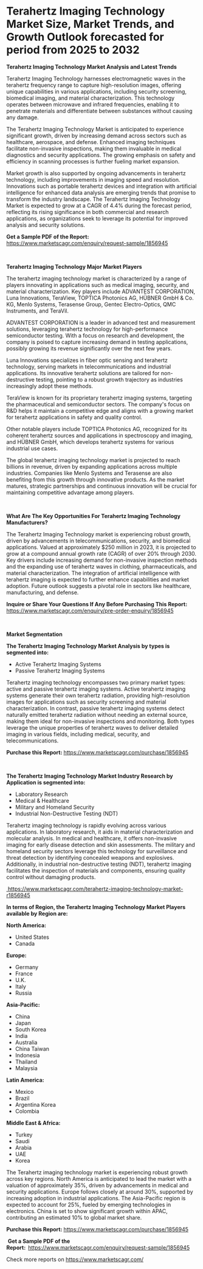<p><h1>Terahertz Imaging Technology Market Size, Market Trends, and Growth Outlook forecasted for period from 2025 to 2032</h1></p><p><strong>Terahertz Imaging Technology Market Analysis and Latest Trends</strong></p>
<p><p>Terahertz Imaging Technology harnesses electromagnetic waves in the terahertz frequency range to capture high-resolution images, offering unique capabilities in various applications, including security screening, biomedical imaging, and material characterization. This technology operates between microwave and infrared frequencies, enabling it to penetrate materials and differentiate between substances without causing any damage.</p><p>The Terahertz Imaging Technology Market is anticipated to experience significant growth, driven by increasing demand across sectors such as healthcare, aerospace, and defense. Enhanced imaging techniques facilitate non-invasive inspections, making them invaluable in medical diagnostics and security applications. The growing emphasis on safety and efficiency in scanning processes is further fueling market expansion.</p><p>Market growth is also supported by ongoing advancements in terahertz technology, including improvements in imaging speed and resolution. Innovations such as portable terahertz devices and integration with artificial intelligence for enhanced data analysis are emerging trends that promise to transform the industry landscape. The Terahertz Imaging Technology Market is expected to grow at a CAGR of 4.4% during the forecast period, reflecting its rising significance in both commercial and research applications, as organizations seek to leverage its potential for improved analysis and security solutions.</p></p>
<p><strong>Get a Sample PDF of the Report:&nbsp;</strong> <a href="https://www.marketscagr.com/enquiry/request-sample/1856945?utm_campaign=3217&utm_medium=2&utm_source=Github&utm_content=ia&utm_term=10042025&utm_id=terahertz-imaging-technology">https://www.marketscagr.com/enquiry/request-sample/1856945</a></p>
<p>&nbsp;</p>
<p><strong>Terahertz Imaging Technology Major Market Players</strong></p>
<p><p>The terahertz imaging technology market is characterized by a range of players innovating in applications such as medical imaging, security, and material characterization. Key players include ADVANTEST CORPORATION, Luna Innovations, TeraView, TOPTICA Photonics AG, HÜBNER GmbH & Co. KG, Menlo Systems, Terasense Group, Gentec Electro-Optics, QMC Instruments, and TeraVil.</p><p>ADVANTEST CORPORATION is a leader in advanced test and measurement solutions, leveraging terahertz technology for high-performance semiconductor testing. With a focus on research and development, the company is poised to capture increasing demand in testing applications, possibly growing its revenue significantly over the next few years.</p><p>Luna Innovations specializes in fiber optic sensing and terahertz technology, serving markets in telecommunications and industrial applications. Its innovative terahertz solutions are tailored for non-destructive testing, pointing to a robust growth trajectory as industries increasingly adopt these methods. </p><p>TeraView is known for its proprietary terahertz imaging systems, targeting the pharmaceutical and semiconductor sectors. The company's focus on R&D helps it maintain a competitive edge and aligns with a growing market for terahertz applications in safety and quality control.</p><p>Other notable players include TOPTICA Photonics AG, recognized for its coherent terahertz sources and applications in spectroscopy and imaging, and HÜBNER GmbH, which develops terahertz systems for various industrial use cases. </p><p>The global terahertz imaging technology market is projected to reach billions in revenue, driven by expanding applications across multiple industries. Companies like Menlo Systems and Terasense are also benefiting from this growth through innovative products. As the market matures, strategic partnerships and continuous innovation will be crucial for maintaining competitive advantage among players.</p></p>
<p>&nbsp;</p>
<p><strong>What Are The Key Opportunities For Terahertz Imaging Technology Manufacturers?</strong></p>
<p><p>The Terahertz Imaging Technology market is experiencing robust growth, driven by advancements in telecommunications, security, and biomedical applications. Valued at approximately $250 million in 2023, it is projected to grow at a compound annual growth rate (CAGR) of over 20% through 2030. Key drivers include increasing demand for non-invasive inspection methods and the expanding use of terahertz waves in clothing, pharmaceuticals, and material characterization. The integration of artificial intelligence with terahertz imaging is expected to further enhance capabilities and market adoption. Future outlook suggests a pivotal role in sectors like healthcare, manufacturing, and defense.</p></p>
<p><strong>Inquire or Share Your Questions If Any Before Purchasing This Report:</strong> <a href="https://www.marketscagr.com/enquiry/pre-order-enquiry/1856945?utm_campaign=3217&utm_medium=2&utm_source=Github&utm_content=ia&utm_term=10042025&utm_id=terahertz-imaging-technology">https://www.marketscagr.com/enquiry/pre-order-enquiry/1856945</a></p>
<p>&nbsp;</p>
<p><strong>Market Segmentation</strong></p>
<p><strong>The Terahertz Imaging Technology Market Analysis by types is segmented into:</strong></p>
<p><ul><li>Active Terahertz Imaging Systems</li><li>Passive Terahertz Imaging Systems</li></ul></p>
<p><p>Terahertz imaging technology encompasses two primary market types: active and passive terahertz imaging systems. Active terahertz imaging systems generate their own terahertz radiation, providing high-resolution images for applications such as security screening and material characterization. In contrast, passive terahertz imaging systems detect naturally emitted terahertz radiation without needing an external source, making them ideal for non-invasive inspections and monitoring. Both types leverage the unique properties of terahertz waves to deliver detailed imaging in various fields, including medical, security, and telecommunications.</p></p>
<p><strong>Purchase this Report:&nbsp;</strong><a href="https://www.marketscagr.com/purchase/1856945?utm_campaign=3217&utm_medium=2&utm_source=Github&utm_content=ia&utm_term=10042025&utm_id=terahertz-imaging-technology">https://www.marketscagr.com/purchase/1856945</a></p>
<p>&nbsp;</p>
<p><strong>The Terahertz Imaging Technology Market Industry Research by Application is segmented into:</strong></p>
<p><ul><li>Laboratory Research</li><li>Medical & Healthcare</li><li>Military and Homeland Security</li><li>Industrial Non-Destructive Testing (NDT)</li></ul></p>
<p><p>Terahertz imaging technology is rapidly evolving across various applications. In laboratory research, it aids in material characterization and molecular analysis. In medical and healthcare, it offers non-invasive imaging for early disease detection and skin assessments. The military and homeland security sectors leverage this technology for surveillance and threat detection by identifying concealed weapons and explosives. Additionally, in industrial non-destructive testing (NDT), terahertz imaging facilitates the inspection of materials and components, ensuring quality control without damaging products.</p></p>
<p><a href="https://www.marketscagr.com/terahertz-imaging-technology-market-r1856945?utm_campaign=3217&utm_medium=2&utm_source=Github&utm_content=ia&utm_term=10042025&utm_id=terahertz-imaging-technology">&nbsp;https://www.marketscagr.com/terahertz-imaging-technology-market-r1856945</a></p>
<p><strong>In terms of Region, the Terahertz Imaging Technology Market Players available by Region are:</strong></p>
<p>
    <p> <strong> North America: </strong>
        <ul>
            <li>United States</li>
            <li>Canada</li>
        </ul>
        </p> 
    <p> <strong> Europe: </strong>
        <ul>
            <li>Germany</li>
            <li>France</li>
            <li>U.K.</li>
            <li>Italy</li>
            <li>Russia</li>
        </ul>
        </p> 
    <p> <strong> Asia-Pacific: </strong>
        <ul>
            <li>China</li>
            <li>Japan</li>
            <li>South Korea</li>
            <li>India</li>
            <li>Australia</li>
            <li>China Taiwan</li>
            <li>Indonesia</li>
            <li>Thailand</li>
            <li>Malaysia</li>
        </ul>
        </p> 
    <p> <strong> Latin America: </strong>
        <ul>
            <li>Mexico</li>
            <li>Brazil</li>
            <li>Argentina Korea</li>
            <li>Colombia</li>
        </ul>
        </p> 
    <p> <strong> Middle East & Africa: </strong>
        <ul>
            <li>Turkey</li>
            <li>Saudi</li>
            <li>Arabia</li>
            <li>UAE</li>
            <li>Korea</li>
        </ul>
    </p>
    </p>
<p><p>The Terahertz imaging technology market is experiencing robust growth across key regions. North America is anticipated to lead the market with a valuation of approximately 35%, driven by advancements in medical and security applications. Europe follows closely at around 30%, supported by increasing adoption in industrial applications. The Asia-Pacific region is expected to account for 25%, fueled by emerging technologies in electronics. China is set to show significant growth within APAC, contributing an estimated 10% to global market share.</p></p>
<p><strong>Purchase this Report: </strong><a href="https://www.marketscagr.com/purchase/1856945?utm_campaign=3217&utm_medium=2&utm_source=Github&utm_content=ia&utm_term=10042025&utm_id=terahertz-imaging-technology">https://www.marketscagr.com/purchase/1856945</a></p>
<p>&nbsp;<strong>Get a Sample PDF of the Report:&nbsp;&nbsp;</strong><a href="https://www.marketscagr.com/enquiry/request-sample/1856945?utm_campaign=3217&utm_medium=2&utm_source=Github&utm_content=ia&utm_term=10042025&utm_id=terahertz-imaging-technology">https://www.marketscagr.com/enquiry/request-sample/1856945</a></p>
<p><strong></strong></p>
<p>Check more reports on <a href="https://www.marketscagr.com/?utm_campaign=3217&utm_medium=2&utm_source=Github&utm_content=ia&utm_term=10042025&utm_id=terahertz-imaging-technology">https://www.marketscagr.com/</a></p>